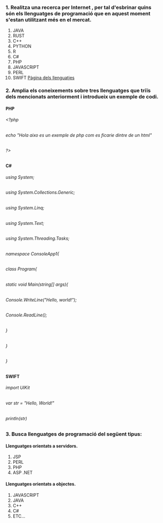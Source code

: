 ### 1. Realitza una recerca per Internet , per tal d'esbrinar quins són els llenguatges de programació que en aquest moment s'estan utilitzant més en el mercat.

1. JAVA
2. RUST 
3. C++
4. PYTHON
5. R
6. C#
7. PHP
8. JAVASCRIPT
9. PERL
10. SWIFT
[Pàgina dels llenguatjes](http://www.cleformacion.com/-/los-10-lenguajes-de-programacion-mas-demandados-en-2018)

### 2. Amplia els coneixements sobre tres llenguatges que triïs dels mencionats anteriorment i introdueix un exemple de codi.

#### PHP

###### <?php
######    echo "Hola aixo es un exemple de php com es ficarie dintre de un html"
###### ?>

#### C#

###### using System;
###### using System.Collections.Generic;
###### using System.Linq;
###### using System.Text;
###### using System.Threading.Tasks;

###### namespace ConsoleApp1{
###### class Program{
######        static void Main(string[] args){
######                Console.WriteLine("Hello, world!");
######                Console.ReadLine();
######        }
######    }
###### }

#### SWIFT

###### import UIKit
###### var str = "Hello, World!"
###### println(str)


### 3. Busca llenguatges de programació del següent tipus:

#### Llenguatges orientats a servidors.

1. JSP
2. PERL
3. PHP
4. ASP .NET

#### Llenguatges orientats a objectes.

1. JAVASCRIPT
2. JAVA
3. C++
4. C#
5. ETC...
